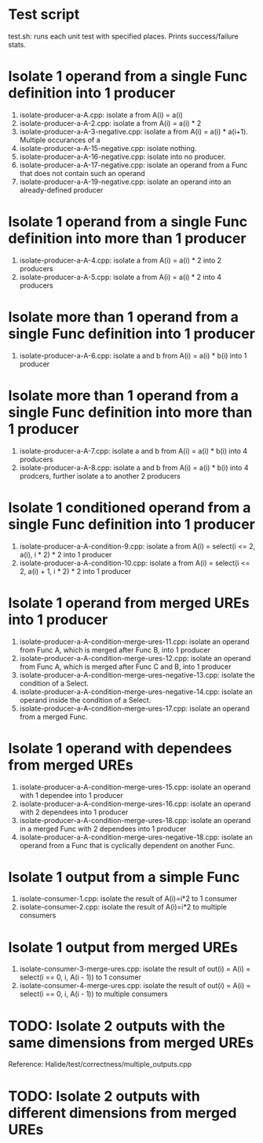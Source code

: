 # Test script
test.sh: runs each unit test with specified places. Prints success/failure stats.

# Isolate 1 operand from a single Func definition into 1 producer
1. isolate-producer-a-A.cpp: isolate a from A(i) = a(i)
2. isolate-producer-a-A-2.cpp: isolate a from A(i) = a(i) * 2
3. isolate-producer-a-A-3-negative.cpp: isolate a from A(i) = a(i) * a(i+1). Multiple occurances of a
4. isolate-producer-a-A-15-negative.cpp: isolate nothing.
5. isolate-producer-a-A-16-negative.cpp: isolate into no producer.
6. isolate-producer-a-A-17-negative.cpp: isolate an operand from a Func that does not contain such an operand 
7. isolate-producer-a-A-19-negative.cpp: isolate an operand into an already-defined producer

# Isolate 1 operand from a single Func definition into more than 1 producer
1. isolate-producer-a-A-4.cpp: isolate a from A(i) = a(i) * 2 into 2 producers
2. isolate-producer-a-A-5.cpp: isolate a from A(i) = a(i) * 2 into 4 producers

# Isolate more than 1 operand from a single Func definition into 1 producer
1. isolate-producer-a-A-6.cpp: isolate a and b from A(i) = a(i) * b(i) into 1 producer

# Isolate more than 1 operand from a single Func definition into more than 1 producer
1. isolate-producer-a-A-7.cpp: isolate a and b from A(i) = a(i) * b(i) into 4 producers
2. isolate-producer-a-A-8.cpp: isolate a and b from A(i) = a(i) * b(i) into 4 prodcers, further isolate a to another 2 producers

# Isolate 1 conditioned operand from a single Func definition into 1 producer
1. isolate-producer-a-A-condition-9.cpp: isolate a from A(i) = select(i <= 2, a(i), i * 2) * 2 into 1 producer
2. isolate-producer-a-A-condition-10.cpp: isolate a from A(i) = select(i <= 2, a(i) + 1, i * 2) * 2 into 1 producer

# Isolate 1 operand from merged UREs into 1 producer
1. isolate-producer-a-A-condition-merge-ures-11.cpp: isolate an operand from Func A, which is merged after Func B, into 1 producer
2. isolate-producer-a-A-condition-merge-ures-12.cpp: isolate an operand from Func A, which is merged after Func C and B, into 1 producer
3. isolate-producer-a-A-condition-merge-ures-negative-13.cpp: isolate the condition of a Select.
4. isolate-producer-a-A-condition-merge-ures-negative-14.cpp: isolate an operand inside the condition of a Select.
5. isolate-producer-a-A-condition-merge-ures-17.cpp: isolate an operand from a merged Func.

# Isolate 1 operand with dependees from merged UREs 
1. isolate-producer-a-A-condition-merge-ures-15.cpp: isolate an operand with 1 dependee into 1 producer
2. isolate-producer-a-A-condition-merge-ures-16.cpp: isolate an operand with 2 dependees into 1 producer
3. isolate-producer-a-A-condition-merge-ures-18.cpp: isolate an operand in a merged Func with 2 dependees into 1 producer
4. isolate-producer-a-A-condition-merge-ures-negative-18.cpp: isolate an operand from a Func that is cyclically dependent on another Func.

# Isolate 1 output from a simple Func
1. isolate-consumer-1.cpp: isolate the result of A(i)=i*2 to 1 consumer
2. isolate-consumer-2.cpp: isolate the result of A(i)=i*2 to multiple consumers

# Isolate 1 output from merged UREs
1. isolate-consumer-3-merge-ures.cpp: isolate the result of out(i) = A(i) = select(i == 0, i, A(i - 1)) to 1 consumer
2. isolate-consumer-4-merge-ures.cpp: isolate the result of out(i) = A(i) = select(i == 0, i, A(i - 1)) to multiple consumers

# TODO: Isolate 2 outputs with the same dimensions from merged UREs
Reference: Halide/test/correctness/multiple_outputs.cpp

# TODO: Isolate 2 outputs with different dimensions from merged UREs

